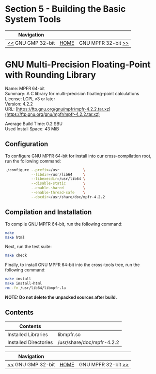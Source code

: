 # Section 5 - Building the Basic System Tools

| Navigation |||
| --- | --- | ---: |
| [<<](./GNUGMP32bit.md) GNU GMP 32-bit | [HOME](../README.md) | GNU MPFR 32-bit [>>](./GNUMPFR32bit.md) |

# GNU Multi-Precision Floating-Point with Rounding Library

Name: MPFR 64-bit<br />
Summary: A C library for multi-precision floating-point calculations<br />
License: LGPL v3 or later<br />
Version: 4.2.2<br />
URL: [https://ftp.gnu.org/gnu/mpfr/mpfr-4.2.2.tar.xz](https://ftp.gnu.org/gnu/mpfr/mpfr-4.2.2.tar.xz)<br />

Average Build Time: 0.2 SBU<br />
Used Install Space: 43 MiB<br />

## Configuration

To configure GNU MPFR 64-bit for install into our cross-compilation root, run the following command:

```bash
./configure --prefix=/usr           \
            --libdir=/usr/lib64     \
            --libexecdir=/usr/lib64 \
            --disable-static        \
            --enable-shared         \
            --enable-thread-safe    \
            --docdir=/usr/share/doc/mpfr-4.2.2
```

## Compilation and Installation

To compile GNU MPFR 64-bit, run the following command:

```bash
make
make html
```

Next, run the test suite:

```bash
make check
```

Finally, to install GNU MPFR 64-bit into the cross-tools tree, run the following command:

```bash
make install
make install-html
rm -fv /usr/lib64/libmpfr.la
```

**NOTE: Do not delete the unpacked sources after build.**

## Contents

| Contents | |
| --- | --- |
| Installed Libraries | libmpfr.so |
| Installed Directories | /usr/share/doc/mpfr-4.2.2 |

| Navigation |||
| --- | --- | ---: |
| [<<](./GNUGMP32bit.md) GNU GMP 32-bit | [HOME](../README.md) | GNU MPFR 32-bit [>>](./GNUMPFR32bit.md) |
